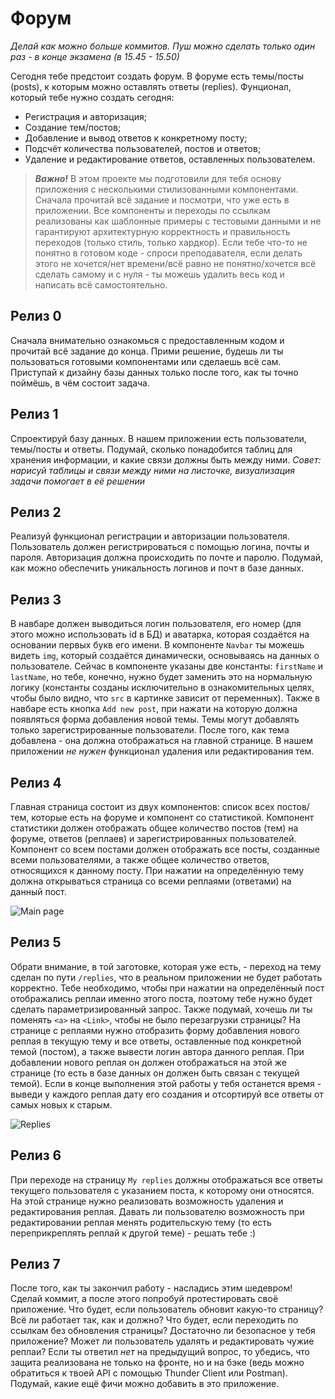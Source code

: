 #  Форум

*Делай как можно больше коммитов. Пуш можно сделать только один раз - в конце экзамена (в 15.45 - 15.50)*

Сегодня тебе предстоит создать форум. В форуме есть темы/посты (posts), к которым можно оставлять ответы (replies). Фунционал, который тебе нужно создать сегодня:
- Регистрация и авторизация;
- Создание тем/постов;
- Добавление и вывод ответов к конкретному посту;
- Подсчёт количества пользователей, постов и ответов;
- Удаление и редактирование ответов, оставленных пользователем.

> ***Важно!*** В этом проекте мы подготовили для тебя основу приложения с несколькими стилизованными компонентами. Сначала прочитай всё задание и посмотри, что уже есть в приложении. Все компоненты и переходы по ссылкам реализованы как шаблонные примеры с тестовыми данными и не гарантируют архитектурную корректность и правильность переходов (только стиль, только хардкор). Если тебе что-то не понятно в готовом коде - спроси преподавателя, если делать этого не хочется/нет времени/всё равно не понятно/хочется всё сделать самому и с нуля - ты можешь удалить весь код и написать всё самостоятельно. 

## Релиз 0
Сначала внимательно ознакомься с предоставленным кодом и прочитай всё задание до конца. Прими решение, будешь ли ты пользоваться готовыми компонентами или сделаешь всё сам. Приступай к дизайну базы данных только после того, как ты точно поймёшь, в чём состоит задача.

## Релиз 1
Спроектируй базу данных. В нашем приложении есть пользователи, темы/посты и ответы. Подумай, сколько понадобится таблиц для хранения информации, и какие связи должны быть между ними. *Совет: нарисуй таблицы и связи между ними на листочке, визуализация задачи помогает в её решении*

## Релиз 2
Реализуй функционал регистрации и авторизации пользователя. Пользователь должен регистрироваться с помощью логина, почты и пароля. Авторизация должна происходить по почте и паролю. Подумай, как можно обеспечить уникальность логинов и почт в базе данных.

## Релиз 3
В навбаре должен выводиться логин пользователя, его номер (для этого можно использовать id в БД) и аватарка, которая создаётся на основании первых букв его имени. В компоненте `Navbar` ты можешь видеть `img`, который создаётся динамически, основываясь на данных о пользователе. Сейчас в компоненте указаны две константы: `firstName` и `lastName`, но тебе, конечно, нужно будет заменить это на нормальную логику (константы созданы исключительно в ознакомительных целях, чтобы было видно, что `src` в картинке зависит от переменных). Также в навбаре есть кнопка `Add new post`, при нажати на которую должна появляться форма добавления новой темы. Темы могут добавлять только зарегистрированные пользователи. После того, как тема добавлена - она должна отображаться на главной странице. В нашем приложении *не нужен* функционал удаления или редактирования тем.

## Релиз 4
Главная страница состоит из двух компонентов: список всех постов/тем, которые есть на форуме и компонент со статистикой. Компонент статистики должен отображать общее количество постов (тем) на форуме, ответов (реплаев) и зарегистрированных пользователей. Компонент со всем постами должен отображать все посты, созданные всеми пользователями, а также общее количество ответов, относящихся к данному посту. При нажатии на определённую тему должна открываться страница со всеми реплаями (ответами) на данный пост.

![Main page](/readme-assets/1.png)

## Релиз 5
Обрати внимание, в той заготовке, которая уже есть, - переход на тему сделан по пути `/replies`, что в реальном приложении не будет работать корректно. Тебе необходимо, чтобы при нажатии на определённый пост отображались реплаи именно этого поста, поэтому тебе нужно будет сделать параметризированный запрос. Также подумай, хочешь ли ты поменять `<a>` на `<Link>`, чтобы не было перезагрузки страницы? На странице с реплаями нужно отобразить форму добавления нового реплая в текущую тему и все ответы, оставленные под конкретной темой (постом), а также вывести логин автора данного реплая. При добавлении нового реплая он должен отображаться на этой же странице (то есть в базе данных он должен быть связан с текущей темой). Если в конце выполнения этой работы у тебя останется время - выведи у каждого реплая дату его создания и отсортируй все ответы от самых новых к старым.

![Replies](/readme-assets/2.png)

## Релиз 6
При переходе на страницу `My replies` должны отображаться все ответы текущего пользователя с указанием поста, к которому они относятся. На этой странице нужно реализовать возможность удаления и редактирования реплая. Давать ли пользователю возможность при редактировании реплая менять родительскую тему (то есть переприкреплять реплай к другой теме) - решать тебе :)

## Релиз 7
После того, как ты закончил работу - насладись этим шедевром! Сделай коммит, а после этого попробуй протестировать своё приложение. Что будет, если пользователь обновит какую-то страницу? Всё ли работает так, как и должно? Что будет, если переходить по ссылкам без обновления страницы? Достаточно ли безопасное у тебя приложение? Может ли пользователь удалять и редактировать чужие реплаи? Если ты ответил *нет* на предыдущий вопрос, то убедись, что защита реализована не только на фронте, но и на бэке (ведь можно обратиться к твоей API с помощью Thunder Client или Postman). Подумай, какие ещё фичи можно добавить в это приложение.